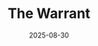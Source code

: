 ---
title: The Warrant
fulltitle: The Warrant
date: 2025-08-30
tags:
- 2025
characters: []
categories:
- clothing & uniforms
- firearms & tools
- police & military
keywords:
- 2025
rgb: 229, 135, 145
url: /stories/warrant/
image: /images/fullres/warrant.jpg
caption: Serving a warrant in the rural Caribbean
---